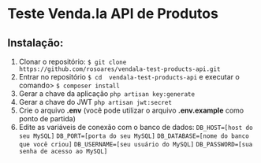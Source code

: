 # Teste Venda.la API de Produtos

## Instalação:

1. Clonar o repositório: `$ git clone https://github.com/rosoares/vendala-test-products-api.git`
2. Entrar no repositório `$ cd  vendala-test-products-api` e executar o comando> `$ composer install`
3. Gerar a chave da aplicação `php artisan key:generate`
4. Gerar a chave do JWT `php artisan jwt:secret`
5. Crie o arquivo **.env** (você pode utilizar o arquivo **.env.example** como ponto de partida)
6. Edite as variáveis de conexão com o banco de dados:
    `DB_HOST=[host do seu MySQL]`
    `DB_PORT=[porta do seu MySQL]`
    `DB_DATABASE=[nome do banco que você criou]`
    `DB_USERNAME=[seu usuário do MySQL]`
    `DB_PASSWORD=[sua senha de acesso ao MySQL]`